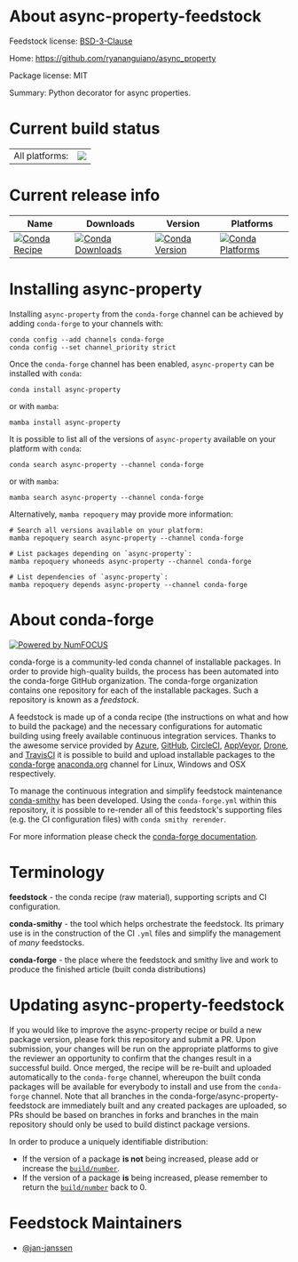 About async-property-feedstock
==============================

Feedstock license: [BSD-3-Clause](https://github.com/conda-forge/async-property-feedstock/blob/main/LICENSE.txt)

Home: https://github.com/ryananguiano/async_property

Package license: MIT

Summary: Python decorator for async properties.

Current build status
====================


<table><tr><td>All platforms:</td>
    <td>
      <a href="https://dev.azure.com/conda-forge/feedstock-builds/_build/latest?definitionId=22544&branchName=main">
        <img src="https://dev.azure.com/conda-forge/feedstock-builds/_apis/build/status/async-property-feedstock?branchName=main">
      </a>
    </td>
  </tr>
</table>

Current release info
====================

| Name | Downloads | Version | Platforms |
| --- | --- | --- | --- |
| [![Conda Recipe](https://img.shields.io/badge/recipe-async--property-green.svg)](https://anaconda.org/conda-forge/async-property) | [![Conda Downloads](https://img.shields.io/conda/dn/conda-forge/async-property.svg)](https://anaconda.org/conda-forge/async-property) | [![Conda Version](https://img.shields.io/conda/vn/conda-forge/async-property.svg)](https://anaconda.org/conda-forge/async-property) | [![Conda Platforms](https://img.shields.io/conda/pn/conda-forge/async-property.svg)](https://anaconda.org/conda-forge/async-property) |

Installing async-property
=========================

Installing `async-property` from the `conda-forge` channel can be achieved by adding `conda-forge` to your channels with:

```
conda config --add channels conda-forge
conda config --set channel_priority strict
```

Once the `conda-forge` channel has been enabled, `async-property` can be installed with `conda`:

```
conda install async-property
```

or with `mamba`:

```
mamba install async-property
```

It is possible to list all of the versions of `async-property` available on your platform with `conda`:

```
conda search async-property --channel conda-forge
```

or with `mamba`:

```
mamba search async-property --channel conda-forge
```

Alternatively, `mamba repoquery` may provide more information:

```
# Search all versions available on your platform:
mamba repoquery search async-property --channel conda-forge

# List packages depending on `async-property`:
mamba repoquery whoneeds async-property --channel conda-forge

# List dependencies of `async-property`:
mamba repoquery depends async-property --channel conda-forge
```


About conda-forge
=================

[![Powered by
NumFOCUS](https://img.shields.io/badge/powered%20by-NumFOCUS-orange.svg?style=flat&colorA=E1523D&colorB=007D8A)](https://numfocus.org)

conda-forge is a community-led conda channel of installable packages.
In order to provide high-quality builds, the process has been automated into the
conda-forge GitHub organization. The conda-forge organization contains one repository
for each of the installable packages. Such a repository is known as a *feedstock*.

A feedstock is made up of a conda recipe (the instructions on what and how to build
the package) and the necessary configurations for automatic building using freely
available continuous integration services. Thanks to the awesome service provided by
[Azure](https://azure.microsoft.com/en-us/services/devops/), [GitHub](https://github.com/),
[CircleCI](https://circleci.com/), [AppVeyor](https://www.appveyor.com/),
[Drone](https://cloud.drone.io/welcome), and [TravisCI](https://travis-ci.com/)
it is possible to build and upload installable packages to the
[conda-forge](https://anaconda.org/conda-forge) [anaconda.org](https://anaconda.org/)
channel for Linux, Windows and OSX respectively.

To manage the continuous integration and simplify feedstock maintenance
[conda-smithy](https://github.com/conda-forge/conda-smithy) has been developed.
Using the ``conda-forge.yml`` within this repository, it is possible to re-render all of
this feedstock's supporting files (e.g. the CI configuration files) with ``conda smithy rerender``.

For more information please check the [conda-forge documentation](https://conda-forge.org/docs/).

Terminology
===========

**feedstock** - the conda recipe (raw material), supporting scripts and CI configuration.

**conda-smithy** - the tool which helps orchestrate the feedstock.
                   Its primary use is in the construction of the CI ``.yml`` files
                   and simplify the management of *many* feedstocks.

**conda-forge** - the place where the feedstock and smithy live and work to
                  produce the finished article (built conda distributions)


Updating async-property-feedstock
=================================

If you would like to improve the async-property recipe or build a new
package version, please fork this repository and submit a PR. Upon submission,
your changes will be run on the appropriate platforms to give the reviewer an
opportunity to confirm that the changes result in a successful build. Once
merged, the recipe will be re-built and uploaded automatically to the
`conda-forge` channel, whereupon the built conda packages will be available for
everybody to install and use from the `conda-forge` channel.
Note that all branches in the conda-forge/async-property-feedstock are
immediately built and any created packages are uploaded, so PRs should be based
on branches in forks and branches in the main repository should only be used to
build distinct package versions.

In order to produce a uniquely identifiable distribution:
 * If the version of a package **is not** being increased, please add or increase
   the [``build/number``](https://docs.conda.io/projects/conda-build/en/latest/resources/define-metadata.html#build-number-and-string).
 * If the version of a package **is** being increased, please remember to return
   the [``build/number``](https://docs.conda.io/projects/conda-build/en/latest/resources/define-metadata.html#build-number-and-string)
   back to 0.

Feedstock Maintainers
=====================

* [@jan-janssen](https://github.com/jan-janssen/)

